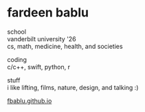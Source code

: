 # fardeen bablu

school  
vanderbilt university  '26  
cs, math, medicine, health, and societies  
  
coding  
c/c++, swift, python, r
  
stuff  
i like lifting, films, nature, design, and talking :)

[fbablu.github.io](https://fbablu.github.io/)
